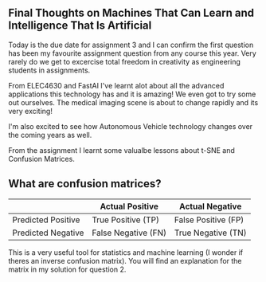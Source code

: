 ## Final Thoughts on Machines That Can Learn and Intelligence That Is Artificial

Today is the due date for assignment 3 and I can confirm the first question has been my favourite assignment question from any course this year. Very rarely do we get to excercise total freedom in creativity as engineering students in assignments.

From ELEC4630 and FastAI I've learnt alot about all the advanced applications this technology has and it is amazing! We even got to try some out ourselves. The medical imaging scene is about to change rapidly and its very exciting!

I'm also excited to see how Autonomous Vehicle technology changes over the coming years as well.

From the assignment I learnt some valualbe lessons about t-SNE and Confusion Matrices.

## What are confusion matrices?
|                     | Actual Positive | Actual Negative |
|---------------------|-----------------|-----------------|
| Predicted Positive  | True Positive (TP)  | False Positive (FP) |
| Predicted Negative  | False Negative (FN) | True Negative (TN)  |

This is a very useful tool for statistics and machine learning (I wonder if theres an inverse confusion matrix). You will find an explanation for the matrix in my solution for question 2. 
